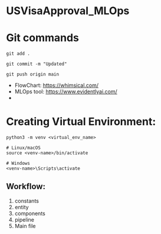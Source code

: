 # USVisaApproval_MLOps

# Git commands
```
git add .

git commit -m "Updated"

git push origin main
```

- FlowChart: https://whimsical.com/
- MLOps tool: https://www.evidentlyai.com/
- 

# Creating Virtual Environment:
```
python3 -m venv <virtual_env_name> 
```

```
# Linux/macOS
source <venv-name>/bin/activate  
```
```
# Windows
<venv-name>\Scripts\activate    
```


## Workflow:

1. constants
2. entity
3. components
4. pipeline
5. Main file